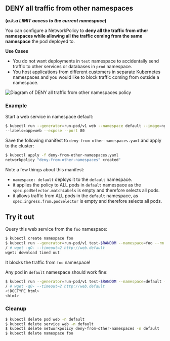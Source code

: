 ## DENY all traffic from other namespaces

__(_a.k.a  LIMIT access to the current namespace_)__

You can configure a NetworkPolicy to **deny all the traffic from other
namespaces while allowing all the traffic coming from the same namespace** the
pod deployed to.

**Use Cases**
- You do not want deployments in `test` namespace to accidentally
  send traffic to other services or databases in `prod` namespace.
- You host applications from different customers in separate Kubernetes
  namespaces and you would like to block traffic coming from outside a
  namespace.

![Diagram of DENY all traffic from other namespaces policy](img/4.gif)

### Example

Start a web service in namespace default:

```sh
$ kubectl run --generator=run-pod/v1 web --namespace default --image=nginx \
--labels=app=web --expose --port 80
```

Save the following manifest to `deny-from-other-namespaces.yaml` and apply
to the cluster:


```sh
$ kubectl apply -f deny-from-other-namespaces.yaml
networkpolicy "deny-from-other-namespaces" created"
```

Note a few things about this manifest:

- `namespace: default` deploys it to the `default` namespace.
- it applies the policy to ALL pods in `default` namespace as the
  `spec.podSelector.matchLabels` is empty and therefore selects all pods.
- it allows traffic from ALL pods in the `default` namespace, as
   `spec.ingress.from.podSelector` is empty and therefore selects all pods.

## Try it out

Query this web service from the `foo` namespace:

```sh
$ kubectl create namespace foo
$ kubectl run --generator=run-pod/v1 test-$RANDOM --namespace=foo --rm -i -t --image=alpine -- sh
/ # wget -qO- --timeout=2 http://web.default
wget: download timed out
```

It blocks the traffic from `foo` namespace!

Any pod in `default` namespace should work fine:

```sh
$ kubectl run --generator=run-pod/v1 test-$RANDOM --namespace=default --rm -i -t --image=alpine -- sh
/ # wget -qO- --timeout=2 http://web.default
<!DOCTYPE html>
<html>
```

### Cleanup

```sh
$ kubectl delete pod web -n default
$ kubectl delete service web -n default
$ kubectl delete networkpolicy deny-from-other-namespaces -n default
$ kubectl delete namespace foo
```
